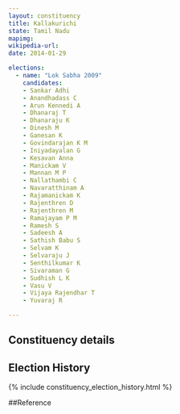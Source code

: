 ```yaml
---
layout: constituency
title: Kallakurichi
state: Tamil Nadu
mapimg: 
wikipedia-url: 
date: 2014-01-29

elections: 
  - name: "Lok Sabha 2009"
    candidates: 
    - Sankar Adhi 
    - Anandhadass C 
    - Arun Kennedi A 
    - Dhanaraj T 
    - Dhanaraju K 
    - Dinesh M 
    - Ganesan K 
    - Govindarajan K M 
    - Iniyadayalan G 
    - Kesavan Anna 
    - Manickam V 
    - Mannan M P 
    - Nallathambi C 
    - Navaratthinam A 
    - Rajamanickam K 
    - Rajenthren D 
    - Rajenthren M 
    - Ramajayam P M 
    - Ramesh S 
    - Sadeesh A 
    - Sathish Babu S 
    - Selvam K 
    - Selvaraju J 
    - Senthilkumar K 
    - Sivaraman G 
    - Sudhish L K 
    - Vasu V 
    - Vijaya Rajendhar T 
    - Yuvaraj R 

---
```

## Constituency details


## Election History
{% include constituency_election_history.html %}

##Reference
